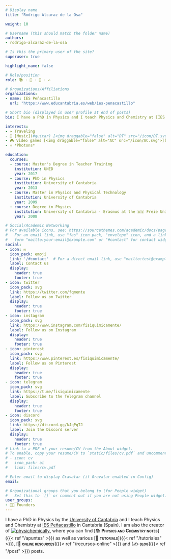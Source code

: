 ```yaml
---
# Display name
title: "Rodrigo Alcaraz de la Osa"

weight: 10

# Username (this should match the folder name)
authors:
- rodrigo-alcaraz-de-la-osa

# Is this the primary user of the site?
superuser: true

highlight_name: false

# Role/position
role: 📚 · 🤝 · 🔗 · ✍️

# Organizations/Affiliations
organizations:
- name: IES Peñacastillo
  url: "https://www.educantabria.es/web/ies-penacastillo"

# Short bio (displayed in user profile at end of posts)
bio: I have a PhD in Physics and I teach Physics and Chemistry at [IES Peñacastillo](https://www.educantabria.es/web/ies-penacastillo) in Cantabria (Spain).

interests:
- ✈️ Traveling
- 🎸 [Music](#guitar) [<img draggable="false" alt="DT" src="/icon/DT.svg">](https://dreamtheater.net) <iframe src="https://open.spotify.com/embed/artist/2aaLAng2L2aWD2FClzwiep" width="100%" height="380" frameBorder="0" allowtransparency="true" allow="encrypted-media"></iframe>
- 🎮 Video games [<img draggable="false" alt="AC" src="/icon/AC.svg">](https://www.ubisoft.com/es-es/game/assassins-creed)
- ⚛️ *Photons*

education:
  courses:
  - course: Master's Degree in Teacher Training
    institution: UNED
    year: 2017
  - course: PhD in Physics
    institution: University of Cantabria
    year: 2013
  - course: Master in Physics and Physical Technology
    institution: University of Cantabria
    year: 2009
  - course: Degree in Physics
    institution: University of Cantabria · Erasmus at the 🇩🇪 Freie Universität Berlin
    year: 2008

# Social/Academic Networking
# For available icons, see: https://sourcethemes.com/academic/docs/page-builder/#icons
#   For an email link, use "fas" icon pack, "envelope" icon, and a link in the
#   form "mailto:your-email@example.com" or "#contact" for contact widget.
social:
- icon: ✉️
  icon_pack: emoji
  link: '/#contact'  # For a direct email link, use "mailto:test@example.org".
  label: Contact us
  display:
    header: true
    footer: true
- icon: twitter
  icon_pack: svg
  link: https://twitter.com/fqmente
  label: Follow us on Twitter
  display:
    header: true
    footer: true
- icon: instagram
  icon_pack: svg
  link: https://www.instagram.com/fisiquimicamente/
  label: Follow us on Instagram
  display:
    header: true
    footer: true
- icon: pinterest
  icon_pack: svg
  link: https://www.pinterest.es/fisiquimicamente/
  label: Follow us on Pinterest
  display:
    header: true
    footer: true
- icon: telegram
  icon_pack: svg
  link: https://t.me/fisiquimicamente
  label: Subscribe to the Telegram channel
  display:
    header: true
    footer: true    
- icon: discord
  icon_pack: svg
  link: https://discord.gg/kJqPqTJ
  label: Join the Discord server
  display:
    header: true
    footer: true    
# Link to a PDF of your resume/CV from the About widget.
# To enable, copy your resume/CV to `static/files/cv.pdf` and uncomment the lines below.
# - icon: cv
#   icon_pack: ai
#   link: files/cv.pdf

# Enter email to display Gravatar (if Gravatar enabled in Config)
email:

# Organizational groups that you belong to (for People widget)
#   Set this to `[]` or comment out if you are not using People widget.
user_groups:
- 🧑‍🔬 Founders
---
```


I have a PhD in Physics by the [University of Cantabria](https://web.unican.es/en/Pages/default.aspx) and I teach Physics and Chemistry at [IES Peñacastillo](https://www.educantabria.es/web/ies-penacastillo) in Cantabria (Spain). I am also the creator of [<img draggable="false" class="icon" alt="physichemically" src="/icon/logo-physichemically.svg">](/), where you can find [📚 <span style="font-variant:small-caps;">**Physics and Chemistry notes**</span>]({{< ref "/apuntes" >}}) as well as various [🤝 <span style="font-variant:small-caps;">**tutorials**</span>]({{< ref "/tutoriales" >}}), [🔗 <span style="font-variant:small-caps;">**online resources**</span>]({{< ref "/recursos-online" >}}) and [✍️ <span style="font-variant:small-caps;">**blog**</span>]({{< ref "/post" >}}) posts.
